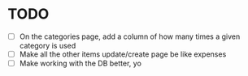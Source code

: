# TODO
- [ ] On the categories page, add a column of how many times a given category is
used
- [ ] Make all the other items update/create page be like expenses
- [ ] Make working with the DB better, yo
